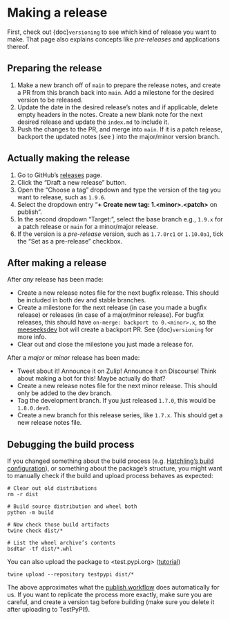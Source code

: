 # Making a release

First, check out {doc}`versioning` to see which kind of release you want to make.
That page also explains concepts like *pre-releases* and applications thereof.

## Preparing the release

1. Make a new branch off of `main` to prepare the release notes, and create a PR from this branch back into `main`.
   Add a milestone for the desired version to be released.
2. Update the date in the desired release’s notes and if applicable, delete empty headers in the notes.
   Create a new blank note for the next desired release and update the `index.md` to include it.
3. Push the changes to the PR, and merge into `main`.
   If it is a patch release, backport the updated notes (see [](#versioning-tooling)) into the major/minor version branch.

## Actually making the release

1. Go to GitHub’s [releases][] page.
2. Click the “Draft a new release” button.
3. Open the “Choose a tag” dropdown and type the version of the tag you want to release, such as `1.9.6`.
4. Select the dropdown entry “**+ Create new tag: 1.\<minor>.\<patch>** on publish”.
5. In the second dropdown “Target:”, select the base branch e.g., `1.9.x` for a patch release or `main` for a minor/major release.
6. If the version is a *pre-release* version, such as `1.7.0rc1` or `1.10.0a1`, tick the “Set as a pre-release” checkbox.

[releases]: https://github.com/scverse/scanpy/releases

## After making a release

After *any* release has been made:

- Create a new release notes file for the next bugfix release.
  This should be included in both dev and stable branches.
- Create a milestone for the next release (in case you made a bugfix release) or releases (in case of a major/minor release).
  For bugfix releases, this should have `on-merge: backport to 0.<minor>.x`,
  so the [meeseeksdev][] bot will create a backport PR. See {doc}`versioning` for more info.
- Clear out and close the milestone you just made a release for.

After a *major* or *minor* release has been made:

- Tweet about it! Announce it on Zulip! Announce it on Discourse! Think about making a bot for this! Maybe actually do that?
- Create a new release notes file for the next minor release. This should only be added to the dev branch.
- Tag the development branch. If you just released `1.7.0`, this would be `1.8.0.dev0`.
- Create a new branch for this release series, like `1.7.x`. This should get a new release notes file.

[meeseeksdev]: https://meeseeksbox.github.io

## Debugging the build process

If you changed something about the build process (e.g. [Hatchling’s build configuration][hatch-build]),
or something about the package’s structure,
you might want to manually check if the build and upload process behaves as expected:

```shell
# Clear out old distributions
rm -r dist

# Build source distribution and wheel both
python -m build

# Now check those build artifacts
twine check dist/*

# List the wheel archive’s contents
bsdtar -tf dist/*.whl

```

You can also upload the package to <test.pypi.org> ([tutorial][testpypi tutorial])

[testpypi tutorial]: https://packaging.python.org/en/latest/tutorials/packaging-projects/#uploading-the-distribution-archives

```
twine upload --repository testpypi dist/*
```

The above approximates what the [publish workflow][] does automatically for us.
If you want to replicate the process more exactly, make sure you are careful,
and create a version tag before building (make sure you delete it after uploading to TestPyPI!).

[hatch-build]: https://hatch.pypa.io/latest/config/build/
[publish workflow]: https://github.com/scverse/scanpy/tree/main/.github/workflows/publish.yml
